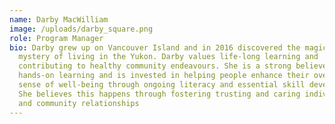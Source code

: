 ```yaml
---
name: Darby MacWilliam
image: /uploads/darby_square.png
role: Program Manager
bio: Darby grew up on Vancouver Island and in 2016 discovered the magic and
  mystery of living in the Yukon. Darby values life-long learning and
  contributing to healthy community endeavours. She is a strong believer in
  hands-on learning and is invested in helping people enhance their overall
  sense of well-being through ongoing literacy and essential skill development.
  She believes this happens through fostering trusting and caring individual,
  and community relationships
---
```

